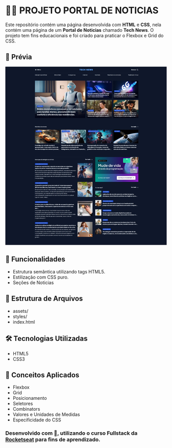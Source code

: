 # 🧑‍💻 PROJETO PORTAL DE NOTICIAS

Este repositório contém uma página desenvolvida com **HTML** e **CSS**, nela contém uma página de um **Portal de Noticias** chamado **Tech News**. O projeto tem fins educacionais e foi criado para praticar o Flexbox e Grid do CSS.

## 📸 Prévia

![Prévia da Página](./assets/screenshot.jpeg) <!-- Substitua pelo caminho correto da imagem se houver -->

## 🚀 Funcionalidades

- Estrutura semântica utilizando tags HTML5.
- Estilização com CSS puro.
- Seções de Noticias

## 📂 Estrutura de Arquivos
- assets/
- styles/
- index.html

## 🛠️ Tecnologias Utilizadas

- HTML5
- CSS3

## 🧠 Conceitos Aplicados

- Flexbox
- Grid
- Posicionamento
- Seletores
- Combinators
- Valores e Unidades de Medidas
- Especificidade do CSS

### Desenvolvido com 💖, utilizando o curso Fullstack da [Rocketseat](https://www.rocketseat.com.br/) para fins de aprendizado.